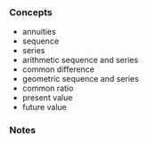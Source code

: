###   Concepts 
 - annuities
 - sequence
 - series
 - arithmetic sequence and series
 - common difference
 - geometric sequence and series
 - common ratio
 - present value
 - future value


###   Notes 